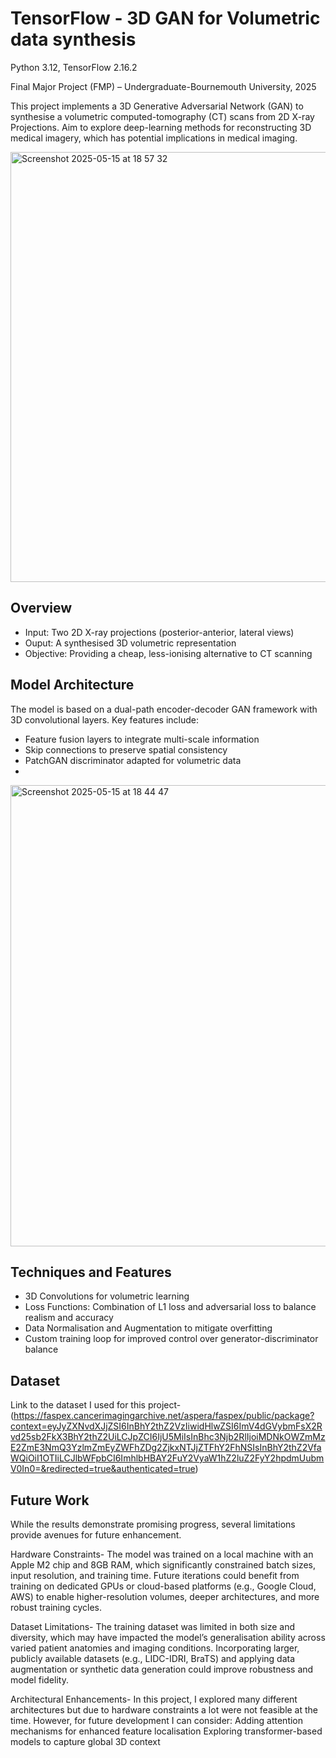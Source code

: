 # TensorFlow - 3D GAN for Volumetric data synthesis
Python 3.12, TensorFlow 2.16.2

Final Major Project (FMP) – Undergraduate-Bournemouth University, 2025

This project implements a 3D Generative Adversarial Network (GAN) to synthesise a volumetric computed-tomography (CT) scans from 2D X-ray Projections. Aim to explore deep-learning methods for reconstructing 3D medical imagery, which has potential implications in medical imaging.

<img width="688" alt="Screenshot 2025-05-15 at 18 57 32" src="https://github.com/user-attachments/assets/ce95744b-f0b7-4916-8842-3ac0d7cc10fb" />

## Overview 
- Input: Two 2D X-ray projections (posterior-anterior, lateral views)
- Ouput: A synthesised 3D volumetric representation
- Objective: Providing a cheap, less-ionising alternative to CT scanning 

## Model Architecture 
The model is based on a dual-path encoder-decoder GAN framework with 3D convolutional layers. Key features include:
- Feature fusion layers to integrate multi-scale information
- Skip connections to preserve spatial consistency
- PatchGAN discriminator adapted for volumetric data
- 
<img width="738" alt="Screenshot 2025-05-15 at 18 44 47" src="https://github.com/user-attachments/assets/97eddc5e-887f-4806-9005-94d07a253ea2" />

## Techniques and Features 
- 3D Convolutions for volumetric learning
- Loss Functions: Combination of L1 loss and adversarial loss to balance realism and accuracy
- Data Normalisation and Augmentation to mitigate overfitting
- Custom training loop for improved control over generator-discriminator balance

## Dataset
Link to the dataset I used for this project-
(https://faspex.cancerimagingarchive.net/aspera/faspex/public/package?context=eyJyZXNvdXJjZSI6InBhY2thZ2VzIiwidHlwZSI6ImV4dGVybmFsX2Rvd25sb2FkX3BhY2thZ2UiLCJpZCI6IjU5MiIsInBhc3Njb2RlIjoiMDNkOWZmMzE2ZmE3NmQ3YzlmZmEyZWFhZDg2ZjkxNTJjZTFhY2FhNSIsInBhY2thZ2VfaWQiOiI1OTIiLCJlbWFpbCI6ImhlbHBAY2FuY2VyaW1hZ2luZ2FyY2hpdmUubmV0In0=&redirected=true&authenticated=true) 

## Future Work 
While the results demonstrate promising progress, several limitations provide avenues for future enhancement.

Hardware Constraints-
The model was trained on a local machine with an Apple M2 chip and 8GB RAM, which significantly constrained batch sizes, input resolution, and training time. Future iterations could benefit from training on dedicated GPUs or cloud-based platforms (e.g., Google Cloud, AWS) to enable higher-resolution volumes, deeper architectures, and more robust training cycles.

Dataset Limitations-
The training dataset was limited in both size and diversity, which may have impacted the model’s generalisation ability across varied patient anatomies and imaging conditions. Incorporating larger, publicly available datasets (e.g., LIDC-IDRI, BraTS) and applying data augmentation or synthetic data generation could improve robustness and model fidelity.

Architectural Enhancements-
In this project, I explored many different architectures but due to hardware constraints a lot were not feasible at the time. However, for future development I can consider:
Adding attention mechanisms for enhanced feature localisation
Exploring transformer-based models to capture global 3D context
